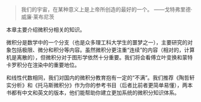 > 我们的宇宙，在某种意义上是上帝所创造的最好的一个。 ——戈特弗里德·威廉·莱布尼茨

本章主要介绍微积分相关的知识。

微积分是数学中的一个分支（也是众多理工科大学生的噩梦之一），主要研究的对象包括极限、微分和积分等内容。虽然微积分更注重“连续”的内容（相对的，计算机是离散的），但微积分对于图形学依然十分重要。我们将会看傅立叶变换和蒙特卡罗积分在渲染中的重要地位。

和线性代数相同，我们对国内的微积分教育抱有一定的“不满”。我们推荐《陶哲轩实分析》和《托马斯微积分》作为你的参考书目（后者比前者更简单易懂），两本书都有中文和英文的版本，他们能帮助你建立更加系统的微积分知识体系。